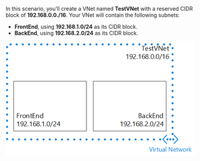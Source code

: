 <!-- deleted in Global -->

In this scenario, you'll create a VNet named **TestVNet** with a reserved CIDR block of **192.168.0.0./16**. Your VNet will contain the following subnets:

- **FrontEnd**, using **192.168.1.0/24** as its CIDR block.
- **BackEnd**, using **192.168.2.0/24** as its CIDR block.

![VNet scenario](./media/vpn-gateway-basic-vnet-scenario-include/vnet-scenario.png)
